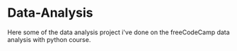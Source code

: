 # Data-Analysis
Here some of the data analysis project i've done on the freeCodeCamp data analysis with python course.
